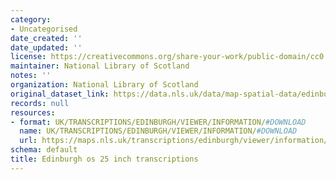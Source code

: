 ```yaml
---
category:
- Uncategorised
date_created: ''
date_updated: ''
license: https://creativecommons.org/share-your-work/public-domain/cc0
maintainer: National Library of Scotland
notes: ''
organization: National Library of Scotland
original_dataset_link: https://data.nls.uk/data/map-spatial-data/edinburgh-os-25-inch-transcriptions/
records: null
resources:
- format: UK/TRANSCRIPTIONS/EDINBURGH/VIEWER/INFORMATION/#DOWNLOAD
  name: UK/TRANSCRIPTIONS/EDINBURGH/VIEWER/INFORMATION/#DOWNLOAD
  url: https://maps.nls.uk/transcriptions/edinburgh/viewer/information/#download
schema: default
title: Edinburgh os 25 inch transcriptions
---
```

